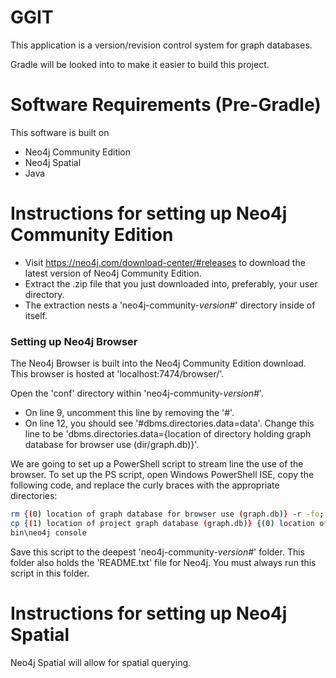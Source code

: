 # GGIT

This application is a version/revision control system for graph databases.

Gradle will be looked into to make it easier to build this project.

Software Requirements (Pre-Gradle)
===
This software is built on
- Neo4j Community Edition
- Neo4j Spatial
- Java

Instructions for setting up Neo4j Community Edition
===
- Visit https://neo4j.com/download-center/#releases to download the latest version of Neo4j Community Edition.
- Extract the .zip file that you just downloaded into, preferably, your user directory.
- The extraction nests a 'neo4j-community-*version#*' directory inside of itself.

### Setting up Neo4j Browser
The Neo4j Browser is built into the Neo4j Community Edition download. This browser is hosted at 'localhost:7474/browser/'.

Open the 'conf' directory within 'neo4j-community-*version#*'.
- On line 9, uncomment this line by removing the '#'.
- On line 12, you should see '#dbms.directories.data=data'. Change this line to be 'dbms.directories.data={location of directory holding graph database for browser use (dir/graph.db)}'.

We are going to set up a PowerShell script to stream line the use of the browser. To set up the PS script, open Windows PowerShell ISE, copy the following code, and replace the curly braces with the appropriate directories:
```bash
rm {(0) location of graph database for browser use (graph.db)} -r -fo;
cp {(1) location of project graph database (graph.db)} {(0) location of graph database for browser use (graph.db)} -r;
bin\neo4j console
```
Save this script to the deepest 'neo4j-community-*version#*' folder. This folder also holds the 'README.txt' file for Neo4j.
You must always run this script in this folder.

Instructions for setting up Neo4j Spatial
===
Neo4j Spatial will allow for spatial querying.